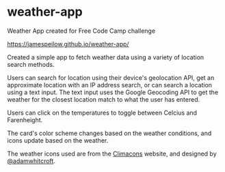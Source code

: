 # weather-app
Weather App created for Free Code Camp challenge

https://jamespeilow.github.io/weather-app/

Created a simple app to fetch weather data using a variety of location search methods.

Users can search for location using their device's geolocation API, get an approximate location with an IP address search, or can search a location using a text input.
The text input uses the Google Geocoding API to get the weather for the closest location match to what the user has entered. 

Users can click on the temperatures to toggle between Celcius and Farenheight.

The card's color scheme changes based on the weather conditions, and icons update based on the weather. 

The weather icons used are from the <a href="http://adamwhitcroft.com/climacons/">Climacons</a> website, and designed by <a href="twitter.com/#!/adamwhitcroft">@adamwhitcroft</a>.
